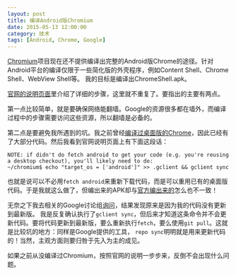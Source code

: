 ```yaml
---
layout: post
title: 编译Android版Chromium
date: 2015-05-13 12:00:00
category: 技术
tags: [Android, Chrome, Google]
---
```


[Chromium](https://www.chromium.org/)项目现在还不提供编译出完整的Android版Chrome的途径。针对Android平台的编译仅限于一些简化版的外壳程序，例如Content Shell、Chrome Shell、WebView Shell等。
我的目标是编译出ChromeShell.apk。

<!--more-->

[官网的说明页面](https://code.google.com/p/chromium/wiki/AndroidBuildInstructions)里介绍了详细的步骤，这里就不重复了。要指出的主要有两点。

第一点比较简单，就是要确保网络能翻墙。Google的资源很多都在墙外，而编译过程中的步骤需要访问这些资源，所以翻墙是必备的。

第二点是要避免我所遇到的坑。我之前曾经[编译过桌面版的Chrome](/posts/compile-chrome/)，因此已经有了大部分代码。然后我看到官网说明页面上有下面这段话：

	NOTE: if didn't do fetch android to get your code (e.g. you're reusing a desktop checkout), you'll likely need to do:
	~/chromium$ echo "target_os = ['android']" >> .gclient && gclient sync

也就是说可以不必用`fetch android`来重新下载代码，而是可以重用已有的桌面版代码。于是我就这么做了，但编出来的APK却与[官方编出来的]()怎么也不一致！

无奈之下我去相关的Google讨论组[询问](https://groups.google.com/a/chromium.org/forum/#!topic/chromium-discuss/0IAwnW-ysXs)，结果发现原来是因为我的代码没有更新到最新版。
我是反复确认执行了`gclient sync`，但后来才知道这条命令并不会更新代码。要将代码更新到最新版，要么重新执行`fetch`，要么使用`git pull`。这就是比较坑的地方：同样是Google提供的工具，
`repo sync`明明就是用来更新代码的！当然，主观方面则要归咎于先入为主的成见。

如果之前从没编译过Chromium，按照官网的说明一步步来，反倒不会出现什么问题。
